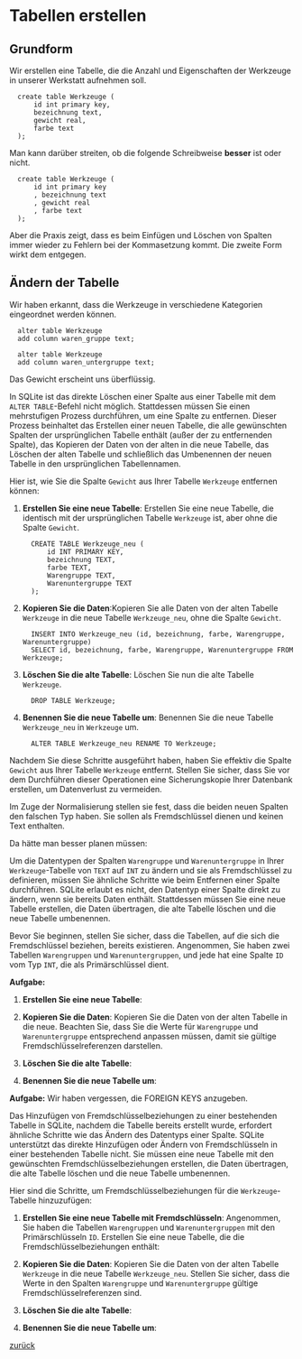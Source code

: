 # Tabellen erstellen

## Grundform

Wir erstellen eine Tabelle, die die Anzahl und Eigenschaften der Werkzeuge in unserer Werkstatt aufnehmen soll.

      create table Werkzeuge (
          id int primary key, 
          bezeichnung text,
          gewicht real,
          farbe text 
      );

Man kann darüber streiten, ob die folgende Schreibweise **besser** ist oder nicht.

      create table Werkzeuge (
          id int primary key 
          , bezeichnung text
          , gewicht real
          , farbe text 
      );

Aber die Praxis zeigt, dass es beim Einfügen und Löschen von Spalten immer wieder zu Fehlern bei der Kommasetzung kommt.
Die zweite Form wirkt dem entgegen.

## Ändern der Tabelle

Wir haben erkannt, dass die Werkzeuge in verschiedene Kategorien eingeordnet werden können.

      alter table Werkzeuge
      add column waren_gruppe text;
    
      alter table Werkzeuge
      add column waren_untergruppe text;

Das Gewicht erscheint uns überflüssig.

In SQLite ist das direkte Löschen einer Spalte aus einer Tabelle mit dem `ALTER TABLE`-Befehl nicht möglich. Stattdessen
müssen Sie einen mehrstufigen Prozess durchführen, um eine Spalte zu entfernen. Dieser Prozess beinhaltet das Erstellen
einer neuen Tabelle, die alle gewünschten Spalten der ursprünglichen Tabelle enthält (außer der zu entfernenden Spalte),
das Kopieren der Daten von der alten in die neue Tabelle, das Löschen der alten Tabelle und schließlich das Umbenennen
der neuen Tabelle in den ursprünglichen Tabellennamen.

Hier ist, wie Sie die Spalte `Gewicht` aus Ihrer Tabelle `Werkzeuge` entfernen können:

1. **Erstellen Sie eine neue Tabelle**:
   Erstellen Sie eine neue Tabelle, die identisch mit der ursprünglichen Tabelle `Werkzeuge` ist, aber ohne die
   Spalte `Gewicht`.

         CREATE TABLE Werkzeuge_neu (
             id INT PRIMARY KEY,
             bezeichnung TEXT,
             farbe TEXT,
             Warengruppe TEXT,
             Warenuntergruppe TEXT
         );

2. **Kopieren Sie die Daten**:Kopieren Sie alle Daten von der alten Tabelle `Werkzeuge` in die neue
   Tabelle `Werkzeuge_neu`, ohne die Spalte `Gewicht`.

         INSERT INTO Werkzeuge_neu (id, bezeichnung, farbe, Warengruppe, Warenuntergruppe)
         SELECT id, bezeichnung, farbe, Warengruppe, Warenuntergruppe FROM Werkzeuge;

3. **Löschen Sie die alte Tabelle**:
   Löschen Sie nun die alte Tabelle `Werkzeuge`.

         DROP TABLE Werkzeuge;
   
4. **Benennen Sie die neue Tabelle um**:
   Benennen Sie die neue Tabelle `Werkzeuge_neu` in `Werkzeuge` um.

         ALTER TABLE Werkzeuge_neu RENAME TO Werkzeuge;

   
Nachdem Sie diese Schritte ausgeführt haben, haben Sie effektiv die Spalte `Gewicht` aus Ihrer Tabelle `Werkzeuge`
entfernt. Stellen Sie sicher, dass Sie vor dem Durchführen dieser Operationen eine Sicherungskopie Ihrer Datenbank
erstellen, um Datenverlust zu vermeiden.

Im Zuge der Normalisierung stellen sie fest, dass die beiden neuen Spalten den falschen Typ haben. Sie sollen als
Fremdschlüssel dienen und keinen Text enthalten.

Da hätte man besser planen müssen:

Um die Datentypen der Spalten `Warengruppe` und `Warenuntergruppe` in Ihrer `Werkzeuge`-Tabelle von `TEXT` auf `INT` zu
ändern und sie als Fremdschlüssel zu definieren, müssen Sie ähnliche Schritte wie beim Entfernen einer Spalte
durchführen. SQLite erlaubt es nicht, den Datentyp einer Spalte direkt zu ändern, wenn sie bereits Daten enthält.
Stattdessen müssen Sie eine neue Tabelle erstellen, die Daten übertragen, die alte Tabelle löschen und die neue Tabelle
umbenennen.

Bevor Sie beginnen, stellen Sie sicher, dass die Tabellen, auf die sich die Fremdschlüssel beziehen, bereits existieren.
Angenommen, Sie haben zwei Tabellen `Warengruppen` und `Warenuntergruppen`, und jede hat eine Spalte `ID` vom Typ `INT`,
die als Primärschlüssel dient.

**Aufgabe:**

1. **Erstellen Sie eine neue Tabelle**:

2. **Kopieren Sie die Daten**:
   Kopieren Sie die Daten von der alten Tabelle in die neue. Beachten Sie, dass Sie die Werte für `Warengruppe`
   und `Warenuntergruppe` entsprechend anpassen müssen, damit sie gültige Fremdschlüsselreferenzen darstellen.

3. **Löschen Sie die alte Tabelle**:

4. **Benennen Sie die neue Tabelle um**:

**Aufgabe:** Wir haben vergessen, die FOREIGN KEYS anzugeben.

Das Hinzufügen von Fremdschlüsselbeziehungen zu einer bestehenden Tabelle in SQLite, nachdem die Tabelle bereits
erstellt wurde, erfordert ähnliche Schritte wie das Ändern des Datentyps einer Spalte. SQLite unterstützt das direkte
Hinzufügen oder Ändern von Fremdschlüsseln in einer bestehenden Tabelle nicht. Sie müssen eine neue Tabelle mit den
gewünschten Fremdschlüsselbeziehungen erstellen, die Daten übertragen, die alte Tabelle löschen und die neue Tabelle
umbenennen.

Hier sind die Schritte, um Fremdschlüsselbeziehungen für die `Werkzeuge`-Tabelle hinzuzufügen:

1. **Erstellen Sie eine neue Tabelle mit Fremdschlüsseln**:
   Angenommen, Sie haben die Tabellen `Warengruppen` und `Warenuntergruppen` mit den Primärschlüsseln `ID`. Erstellen
   Sie eine neue Tabelle, die die Fremdschlüsselbeziehungen enthält:

2. **Kopieren Sie die Daten**:
   Kopieren Sie die Daten von der alten Tabelle `Werkzeuge` in die neue Tabelle `Werkzeuge_neu`. Stellen Sie sicher,
   dass die Werte in den Spalten `Warengruppe` und `Warenuntergruppe` gültige Fremdschlüsselreferenzen sind.

3. **Löschen Sie die alte Tabelle**:

4. **Benennen Sie die neue Tabelle um**:

[zurück](datenbanken.md)
